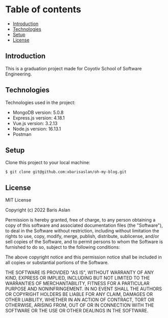 # Table of contents
* [Introduction](#introduction)
* [Technologies](#technologies)
* [Setup](#setup)
* [License](#license)

## Introduction
This is a graduation project made for Coyotiv School of Software Engineering.

## Technologies
Technologies used in the project:
* MongoDB version: 5.0.8
* Express.js version: 4.18.1
* Vue.js version: 3.2.13
* Node.js version: 16.13.1
* Postman

## Setup
Clone this project to your local machine:
```
$ git clone git@github.com:xbarisaslan/oh-my-blog.git
```

## License
MIT License

Copyright (c) 2022 Baris Aslan

Permission is hereby granted, free of charge, to any person obtaining a copy
of this software and associated documentation files (the "Software"), to deal
in the Software without restriction, including without limitation the rights
to use, copy, modify, merge, publish, distribute, sublicense, and/or sell
copies of the Software, and to permit persons to whom the Software is
furnished to do so, subject to the following conditions:

The above copyright notice and this permission notice shall be included in all
copies or substantial portions of the Software.

THE SOFTWARE IS PROVIDED "AS IS", WITHOUT WARRANTY OF ANY KIND, EXPRESS OR
IMPLIED, INCLUDING BUT NOT LIMITED TO THE WARRANTIES OF MERCHANTABILITY,
FITNESS FOR A PARTICULAR PURPOSE AND NONINFRINGEMENT. IN NO EVENT SHALL THE
AUTHORS OR COPYRIGHT HOLDERS BE LIABLE FOR ANY CLAIM, DAMAGES OR OTHER
LIABILITY, WHETHER IN AN ACTION OF CONTRACT, TORT OR OTHERWISE, ARISING FROM,
OUT OF OR IN CONNECTION WITH THE SOFTWARE OR THE USE OR OTHER DEALINGS IN THE
SOFTWARE.
